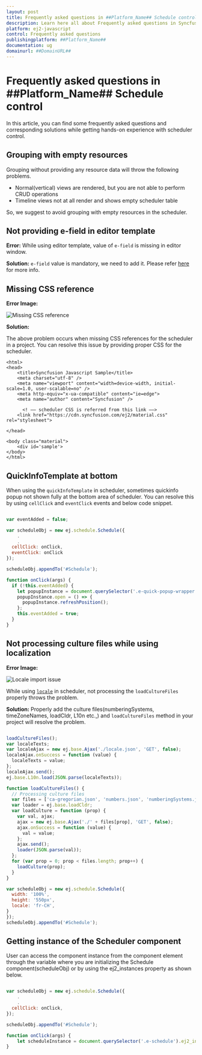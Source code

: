 ```yaml
---
layout: post
title: Frequently asked questions in ##Platform_Name## Schedule control | Syncfusion
description: Learn here all about Frequently asked questions in Syncfusion ##Platform_Name## Schedule control of Syncfusion Essential JS 2 and more.
platform: ej2-javascript
control: Frequently asked questions 
publishingplatform: ##Platform_Name##
documentation: ug
domainurl: ##DomainURL##
---
```


# Frequently asked questions in ##Platform_Name## Schedule control

In this article, you can find some frequently asked questions and corresponding solutions while getting hands-on experience with scheduler control.

## Grouping with empty resources

Grouping without providing any resource data will throw the following problems.

* Normal(vertical) views are rendered, but you are not able to perform CRUD operations
* Timeline views not at all render and shows empty scheduler table

So, we suggest to avoid grouping with empty resources in the scheduler.

## Not providing e-field in editor template

**Error:** While using editor template, value of  `e-field` is missing in editor window.

**Solution:** `e-field` value is mandatory, we need to add it. Please refer [here](https://ej2.syncfusion.com/javascript/documentation/schedule/editor-template/#customizing-event-editor-using-template) for more info.

## Missing CSS reference

**Error Image:**

  ![Missing CSS reference](images/missing-css-reference.png)

**Solution:**

The above problem occurs when missing CSS references for the scheduler in a project. You can resolve this issue by providing proper CSS for the scheduler.

```
<html>
<head>
    <title>Syncfusion Javascript Sample</title>
    <meta charset="utf-8" />
    <meta name="viewport" content="width=device-width, initial-scale=1.0, user-scalable=no" />
    <meta http-equiv="x-ua-compatible" content="ie=edge">
    <meta name="author" content="Syncfusion" />

      <! –– scheduler CSS is referred from this link ––>
    <link href="https://cdn.syncfusion.com/ej2/material.css" rel="stylesheet">

</head>

<body class="material">
    <div id='sample'>
</body>
</html>
```

## QuickInfoTemplate at bottom

When using the `quickInfoTemplate` in scheduler, sometimes quickinfo popup not shown fully at the bottom area of scheduler. You can resolve this by using `cellClick` and `eventClick` events and below code snippet.

```javascript

var eventAdded = false;

var scheduleObj = new ej.schedule.Schedule({
    .
    .
  cellClick: onClick,
  eventClick: onClick
});

scheduleObj.appendTo('#Schedule');

function onClick(args) {
  if (!this.eventAdded) {
    let popupInstance = document.querySelector('.e-quick-popup-wrapper').ej2_instances[0];
    popupInstance.open = () => {
      popupInstance.refreshPosition();
    };
    this.eventAdded = true;
  }
}
```

## Not processing culture files while using localization

**Error Image:**

![Locale import issue](images/locale-import-issue.png)

 While using [`locale`](https://ej2.syncfusion.com/javascript/documentation/schedule/localization/) in scheduler, not processing the `loadCultureFiles` properly throws the problem.

**Solution:** Properly add the culture files(numberingSystems, timeZoneNames, loadCldr, L10n etc.,) and `loadCultureFiles` method in your project will resolve the problem.

```javascript

loadCultureFiles();
var localeTexts;
var localeAjax = new ej.base.Ajax('./locale.json', 'GET', false);
localeAjax.onSuccess = function (value) {
  localeTexts = value;
};
localeAjax.send();
ej.base.L10n.load(JSON.parse(localeTexts));

function loadCultureFiles() {
  // Processing culture files
  var files = ['ca-gregorian.json', 'numbers.json', 'numberingSystems.json', 'timeZoneNames.json'];
  var loader = ej.base.loadCldr;
  var loadCulture = function (prop) {
    var val, ajax;
    ajax = new ej.base.Ajax('./' + files[prop], 'GET', false);
    ajax.onSuccess = function (value) {
      val = value;
    };
    ajax.send();
    loader(JSON.parse(val));
  };
  for (var prop = 0; prop < files.length; prop++) {
    loadCulture(prop);
  }
}

var scheduleObj = new ej.schedule.Schedule({
  width: '100%',
  height: '550px',
  locale: 'fr-CH',
}
});
scheduleObj.appendTo('#Schedule');

```

## Getting instance of the Scheduler component

User can access the component instance from the component element through the variable where you are initializing the Schedule component(scheduleObj) or by using the ej2_instances property as shown below.

```javascript

var scheduleObj = new ej.schedule.Schedule({
    .
    .
  cellClick: onClick,
});

scheduleObj.appendTo('#Schedule');

function onClick(args) {
    let scheduleInstance = document.querySelector('.e-schedule').ej2_instances[0];  
}

```
